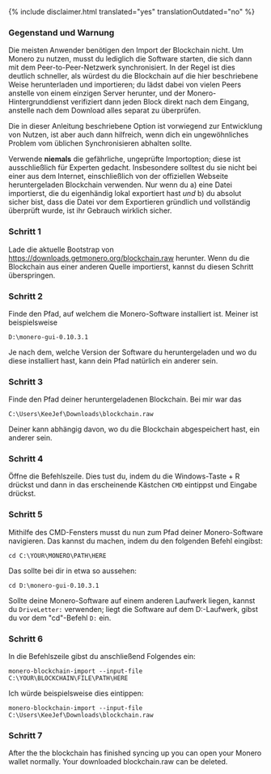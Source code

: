 {% include disclaimer.html translated="yes" translationOutdated="no" %}

### Gegenstand und Warnung

Die meisten Anwender benötigen den Import der Blockchain nicht. Um Monero zu
nutzen, musst du lediglich die Software starten, die sich dann mit dem
Peer-to-Peer-Netzwerk synchronisiert. In der Regel ist dies deutlich
schneller, als würdest du die Blockchain auf die hier beschriebene Weise
herunterladen und importieren; du lädst dabei von vielen Peers anstelle von
einem einzigen Server herunter, und der Monero-Hintergrunddienst verifiziert
dann jeden Block direkt nach dem Eingang, anstelle nach dem Download alles
separat zu überprüfen.

Die in dieser Anleitung beschriebene Option ist vorwiegend zur Entwicklung
von Nutzen, ist aber auch dann hilfreich, wenn dich ein ungewöhnliches
Problem vom üblichen Synchronisieren abhalten sollte.

Verwende **niemals** die gefährliche, ungeprüfte Importoption; diese ist ausschließlich für Experten gedacht. Insbesondere solltest du sie nicht bei einer aus dem Internet, einschließlich von der offiziellen Webseite heruntergeladen Blockchain verwenden. Nur wenn du a) eine Datei importierst, die du eigenhändig lokal exportiert hast *und* b) du absolut sicher bist, dass die Datei vor dem Exportieren gründlich und vollständig überprüft wurde, ist ihr Gebrauch wirklich sicher.

### Schritt 1

Lade die aktuelle Bootstrap von
https://downloads.getmonero.org/blockchain.raw herunter. Wenn du die
Blockchain aus einer anderen Quelle importierst, kannst du diesen Schritt
überspringen.

### Schritt 2

Finde den Pfad, auf welchem die Monero-Software installiert ist. Meiner ist
beispielsweise

`D:\monero-gui-0.10.3.1`

Je nach dem, welche Version der Software du heruntergeladen und wo du diese
installiert hast, kann dein Pfad natürlich ein anderer sein.

### Schritt 3

Finde den Pfad deiner heruntergeladenen Blockchain. Bei mir war das

`C:\Users\KeeJef\Downloads\blockchain.raw`

Deiner kann abhängig davon, wo du die Blockchain abgespeichert hast, ein
anderer sein.

### Schritt 4

Öffne die Befehlszeile. Dies tust du, indem du die Windows-Taste + R drückst
und dann in das erscheinende Kästchen `CMD` eintippst und Eingabe drückst.

### Schritt 5

Mithilfe des CMD-Fensters musst du nun zum Pfad deiner Monero-Software
navigieren. Das kannst du machen, indem du den folgenden Befehl eingibst:

`cd C:\YOUR\MONERO\PATH\HERE`

Das sollte bei dir in etwa so aussehen:

`cd D:\monero-gui-0.10.3.1`

Sollte deine Monero-Software auf einem anderen Laufwerk liegen, kannst du
`DriveLetter:` verwenden; liegt die Software auf dem D:-Laufwerk, gibst du
vor dem "cd"-Befehl `D:` ein.

### Schritt 6

In die Befehlszeile gibst du anschließend Folgendes ein:

`monero-blockchain-import --input-file C:\YOUR\BLOCKCHAIN\FILE\PATH\HERE`

Ich würde beispielsweise dies eintippen:

`monero-blockchain-import --input-file
C:\Users\KeeJef\Downloads\blockchain.raw`

### Schritt 7

After the the blockchain has finished syncing up you can open your Monero
wallet normally. Your downloaded blockchain.raw can be deleted.
